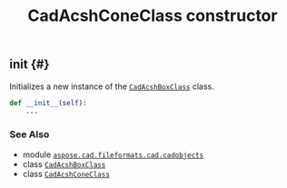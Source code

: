 ﻿---
title: CadAcshConeClass constructor
second_title: Aspose.CAD for Python via .NET API References
description: 
type: docs
weight: 10
url: /python-net/aspose.cad.fileformats.cad.cadobjects/cadacshconeclass/__init__/
is_root: false
---

## __init__ {#}

Initializes a new instance of the [`CadAcshBoxClass`](/cad/python-net/aspose.cad.fileformats.cad.cadobjects/cadacshboxclass) class.



```python
def __init__(self):
    ...
```





### See Also
* module [`aspose.cad.fileformats.cad.cadobjects`](../../)
* class [`CadAcshBoxClass`](/cad/python-net/aspose.cad.fileformats.cad.cadobjects/cadacshboxclass)
* class [`CadAcshConeClass`](/cad/python-net/aspose.cad.fileformats.cad.cadobjects/cadacshconeclass)
